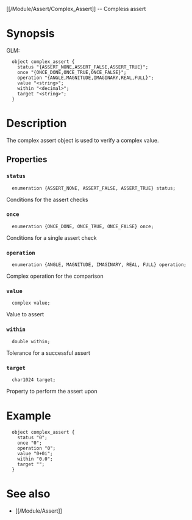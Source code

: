 [[/Module/Assert/Complex_Assert]] -- Compless assert

# Synopsis
GLM:
~~~
  object complex_assert {
    status "{ASSERT_NONE,ASSERT_FALSE,ASSERT_TRUE}";
    once "{ONCE_DONE,ONCE_TRUE,ONCE_FALSE}";
    operation "{ANGLE,MAGNITUDE,IMAGINARY,REAL,FULL}";
    value "<string>";
    within "<decimal>";
    target "<string>";
  }
~~~

# Description

The complex assert object is used to verify a complex value.

## Properties

### `status`
~~~
  enumeration {ASSERT_NONE, ASSERT_FALSE, ASSERT_TRUE} status;
~~~

Conditions for the assert checks

### `once`
~~~
  enumeration {ONCE_DONE, ONCE_TRUE, ONCE_FALSE} once;
~~~

Conditions for a single assert check

### `operation`
~~~
  enumeration {ANGLE, MAGNITUDE, IMAGINARY, REAL, FULL} operation;
~~~

Complex operation for the comparison

### `value`
~~~
  complex value;
~~~

Value to assert

### `within`
~~~
  double within;
~~~

Tolerance for a successful assert

### `target`
~~~
  char1024 target;
~~~

Property to perform the assert upon

# Example

~~~
  object complex_assert {
    status "0";
    once "0";
    operation "0";
    value "0+0i";
    within "0.0";
    target "";
  }
~~~

# See also
* [[/Module/Assert]]

